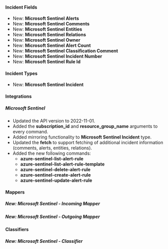 
#### Incident Fields
- New: **Microsoft Sentinel Alerts**
- New: **Microsoft Sentinel Comments**
- New: **Microsoft Sentinel Entities**
- New: **Microsoft Sentinel Relations**
- New: **Microsoft Sentinel Owner**
- New: **Microsoft Sentinel Alert Count**
- New: **Microsoft Sentinel Classification Comment**
- New: **Microsoft Sentinel Incident Number**
- New: **Microsoft Sentinel Rule Id**

#### Incident Types
- New: **Microsoft Sentinel Incident**

#### Integrations
##### Microsoft Sentinel
- Updated the API version to 2022-11-01.
- Added the **subscription_id** and **resource_group_name** arguments to every command.
- Added mirroring functionality to **Microsoft Sentinel Incident** type.
- Updated the **fetch** to support fetching of additional incident information (comments, alerts, entities, relations).
- Added the new following commands:
  - **azure-sentinel-list-alert-rule**
  - **azure-sentinel-list-alert-rule-template**
  - **azure-sentinel-delete-alert-rule**
  - **azure-sentinel-create-alert-rule**
  - **azure-sentinel-update-alert-rule**

#### Mappers
##### New: Microsoft Sentinel - Incoming Mapper

##### New: Microsoft Sentinel - Outgoing Mapper

#### Classifiers
##### New: Microsoft Sentinel - Classifier
